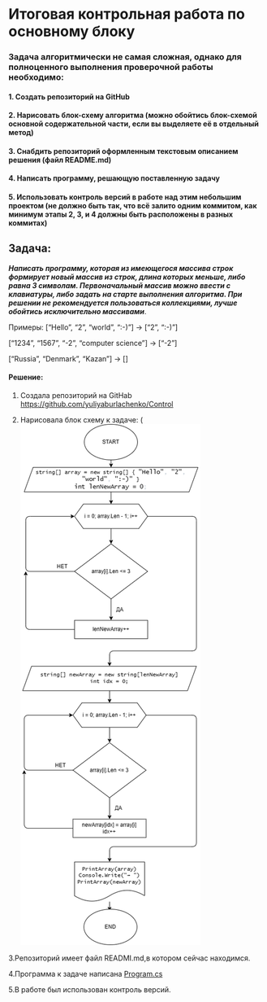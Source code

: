 # Итоговая контрольная работа по основному блоку

### Задача алгоритмически не самая сложная, однако для полноценного выполнения проверочной работы необходимо:

#### 1. Создать репозиторий на GitHub
#### 2. Нарисовать блок-схему алгоритма (можно обойтись блок-схемой основной содержательной части, если вы выделяете её в отдельный метод)
#### 3. Снабдить репозиторий оформленным текстовым описанием решения (файл README.md)
#### 4. Написать программу, решающую поставленную задачу
#### 5. Использовать контроль версий в работе над этим небольшим проектом (не должно быть так, что всё залито одним коммитом, как минимум этапы 2, 3, и 4 должны быть расположены в разных коммитах) 

## Задача:
 ***Написать программу, которая из имеющегося массива строк формирует новый массив из строк, длина которых меньше, либо равна 3 символам. Первоначальный массив можно ввести с клавиатуры, либо задать на старте выполнения алгоритма. При решении не рекомендуется пользоваться коллекциями, лучше обойтись исключительно массивами***.




Примеры: [“Hello”, “2”, “world”, “:-)”] → [“2”, “:-)”]

[“1234”, “1567”, “-2”, “computer science”] → [“-2”]

[“Russia”, “Denmark”, “Kazan”] → []


#### Решение:
 1. Создала репозиторий на GitHab  https://github.com/yuliyaburlachenko/Control

 2. Нарисовала блок схему к задаче:
(![Alt text](%D0%94%D0%B8%D0%B0%D0%B3%D1%80%D0%B0%D0%BC%D0%BC%D0%B0.png)

 3.Репозиторий имеет файл READMI.md,в котором сейчас находимся.

 4.Программа к задаче написана [Program.cs](https://github.com/yuliyaburlachenko/Control/blob/main/TaskControl/Program.cs)

 5.В работе был использован контроль версий.
 

